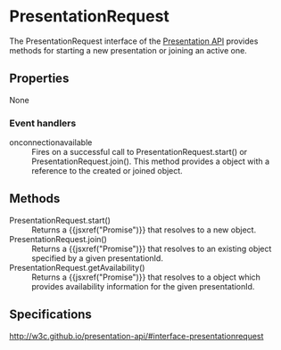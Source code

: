 # PresentationRequest

The PresentationRequest interface of the [Presentation API](Presentation_API.md) provides methods for starting a new presentation or joining an active one.

## Properties

None

### Event handlers

<dl>
  <dt>onconnectionavailable</dt>
  <dd>Fires on a successful call to PresentationRequest.start() or PresentationRequest.join(). This method provides a <PresentationConnectionAvailableEvent .md> object with a reference to the created or joined <PresentationConnection.md> object.</dd>
</dl>

## Methods

<dl>
  <dt>PresentationRequest.start()</dt>
  <dd>Returns a {{jsxref("Promise")}} that resolves to a new <PresentationConnection.md> object.</dd>
  <dt>PresentationRequest.join()</dt>
  <dd>Returns a {{jsxref("Promise")}} that resolves to an existing <PresentationConnection.md> object specified by a given presentationId.</dd>
  <dt>PresentationRequest.getAvailability()</dt>
  <dd>Returns a {{jsxref("Promise")}} that resolves to a <PresentationAvailability.md> object which provides availability information for the given presentationId.</dd>
</dl>

## Specifications

<http://w3c.github.io/presentation-api/#interface-presentationrequest>
